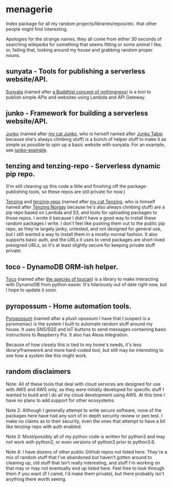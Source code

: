 # menagerie
Index package for all my random projects/libraries/repos/etc. that other people might find interesting.

Apologies for the strange names, they all come from either 30 seconds of searching wikipedia for something that seems fitting or some animal I like, or, failing that, looking around my house and grabbing random proper nouns.

## sunyata - Tools for publishing a serverless website/API.

[Sunyata](https://github.com/stevenorum/sunyata) (named after [a Buddhist concept of nothingness](https://en.wikipedia.org/wiki/Śūnyatā)) is a tool to publish simple APIs and websites using Lambda and API Gateway.

## junko - Framework for building a serverless website/API.

[Junko](https://github.com/stevenorum/junko) (named after [my cat Junko](https://github.com/stevenorum/menagerie/raw/master/files/junko.png), who is herself named after [Junko Tabei](https://en.wikipedia.org/wiki/Junko_Tabei) because she's always climbing stuff) is a bunch of helper stuff to make it as simple as possible to spin up a basic website with sunyata.  For an example, see [junko-example](https://github.com/stevenorum/junko-example).

## tenzing and tenzing-repo - Serverless dynamic pip repo.

(I'm still cleaning up this code a little and finishing off the package-publishing tools, so these repos are still private for now.)

[Tenzing](https://github.com/stevenorum/tenzing) and [tenzing-repo](https://github.com/stevenorum/tenzing-repo) (named after [my cat Tenzing](https://github.com/stevenorum/menagerie/raw/master/files/tenzing.png), who is himself named after [Tenzing Norgay](https://en.wikipedia.org/wiki/Tenzing_Norgay) because he's also always climbing stuff) are a pip repo based on Lambda and S3, and tools for uploading packages to those repos.  I wrote it because I didn't have a good way to install these random packages I write.  I don't feel like pushing them out to the public pip repo, as they're largely janky, untested, and not designed for general use, but I still wanted a way to install them in a mostly-normal fashion.  It also supports basic auth, and the URLs it uses to vend packages are short-lived presigned URLs, so it's at least slightly secure for keeping private stuff private.

## toco - DynamoDB ORM-ish helper.

[Toco](https://github.com/stevenorum/toco) (named after [the species of toucan](https://en.wikipedia.org/wiki/Toco_toucan)) is a library to make interacting with DynamoDB from python easier.  It's hilariously out of date right now, but I hope to update it soon.

## pyropossum - Home automation tools.

[Pyropossum](https://github.com/stevenorum/pyropossum) (named after a plush opossum I have that I suspect is a pyromaniac) is the system I built to automate random stuff around my house.  It uses SNS/SQS and IoT buttons to send messages containing basic instructions to Raspberry Pis.  It also has Alexa integration.

Because of how closely this is tied to my home's needs, it's less library/framework and more hard-coded tool, but still may be interesting to see how a system like this might work.

## random disclaimers

Note: All of these tools that deal with cloud services are designed for use with AWS and AWS only, as they were initially developed for specific stuff I wanted to build and I do all my cloud development using AWS.  At this time I have no plans to add support for other ecosystems.

Note 2: Although I generally attempt to write secure software, none of the packages here have had any sort of in-depth security review or pen test.  I make no claims as to their security, even the ones that attempt to have a bit like tenzing-repo with auth enabled.

Note 3: Most/possibly all of my python code is written for python3 and may not work with python2, or even versions of python3 prior to python3.6.

Note 4: I have dozens of other public GitHub repos not listed here.  They're a mix of random stuff that I've abandoned but haven't gotten around to cleaning up, old stuff that isn't really interesting, and stuff I'm working on that may or may not eventually end up listed here.  Feel free to look through them if you want (if I cared, I'd make them private), but there probably isn't anything there worth seeing.
